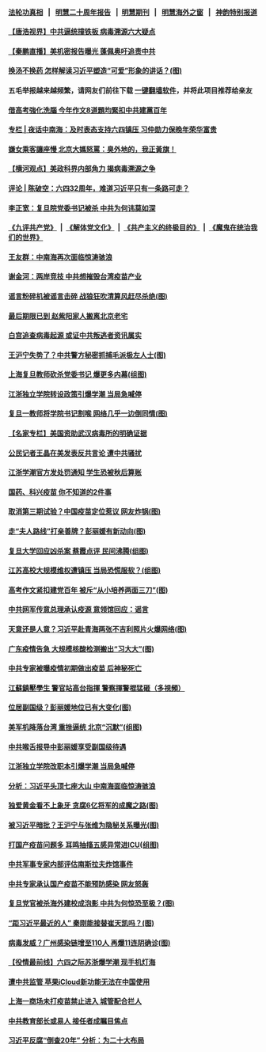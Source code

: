 #### [法轮功真相](https://github.com/gfw-breaker/truth/blob/master/README.md?t=0) &nbsp;&nbsp;|&nbsp;&nbsp; [明慧二十周年报告](https://github.com/gfw-breaker/mh-reports/blob/master/README.md?t=0) &nbsp;&nbsp;|&nbsp;&nbsp;[明慧期刊](https://github.com/gfw-breaker/mh-qikan) &nbsp;&nbsp;|&nbsp;&nbsp; [明慧海外之窗](https://github.com/gfw-breaker/mh-news/blob/master/README.md?t=0) &nbsp;&nbsp;|&nbsp;&nbsp; [神韵特别报道](https://github.com/gfw-breaker/mh-news/blob/master/shenyun.md?t=0)
#### [ 【唐浩视界】中共逼统撞铁板 病毒溯源六大疑点](https://github.com/gfw-breaker/banned-news3/blob/master/pages/nsc413/n13007758.md)
#### [ 【秦鹏直播】美机密报告曝光 蓬佩奥吁追责中共](https://github.com/gfw-breaker/banned-news3/blob/master/pages/nsc413/n13008611.md)
#### [ 换汤不换药 怎样解读习近平塑造“可爱”形象的讲话？(图)](https://github.com/gfw-breaker/banned-news3/blob/master/pages/p2/974270.md)
#### 五毛举报越来越频繁，请网友们前往下载 [一键翻墙软件](https://github.com/gfw-breaker/ssr-accounts)，并将此项目推荐给亲友
#### [ 借高考強化洗腦 今年作文8道題均緊扣中共建黨百年](https://github.com/gfw-breaker/banned-news3/blob/master/pages/soh5/513290.md)
#### [ 专栏 | 夜话中南海：及时表态支持六四镇压 习仲勋力保晚年荣华富贵](https://github.com/gfw-breaker/banned-news3/blob/master/pages/yehuazhongnanhai/gx-06072021160348.md)
#### [ 嫌女乘客讓座慢 北京大媽怒罵：臭外地的，我正黃旗！](https://github.com/gfw-breaker/banned-news3/blob/master/pages/soh5/513641.md)
#### [ 【横河观点】美政科界内部角力 揭病毒溯源之争](https://github.com/gfw-breaker/banned-news3/blob/master/pages/nsc413/n13008668.md)
#### [ 评论 | 陈破空：六四32周年，难道习近平只有一条路可走？](https://github.com/gfw-breaker/banned-news3/blob/master/pages/pinglun/js-06012021130549.md)
#### [ 李正宽：复旦院党委书记被杀 中共为何讳莫如深](https://github.com/gfw-breaker/banned-news3/blob/master/pages/nf4514/n13006751.md)
#### [《九评共产党》](https://github.com/begood0513/9ping.md/blob/master/README.md) &nbsp;|&nbsp; [《解体党文化》](../../../../jtdwh.md/blob/master/README.md)  &nbsp;|&nbsp; [《共产主义的终极目的》](../../../../gczydzjmd.md/blob/master/README.md) &nbsp;|&nbsp; [《魔鬼在统治我们的世界》](../../../../mgztzwmdsj.md/blob/master/README.md) 
#### [ 王友群：中南海再次面临惊涛骇浪](https://github.com/gfw-breaker/banned-news3/blob/master/pages/nsc413/n13006002.md)
#### [ 谢金河：两岸竞技 中共想摧毁台湾疫苗产业](https://github.com/gfw-breaker/banned-news3/blob/master/pages/nsc413/n13007500.md)
#### [ 谣言粉碎机被谣言击碎 战狼狂吹清算风赶尽杀绝(图)](https://github.com/gfw-breaker/banned-news3/blob/master/pages/p1/974293.md)
#### [ 最后期限已到 赵紫阳家人搬离北京老宅](https://github.com/gfw-breaker/banned-news3/blob/master/pages/nsc413/n13006628.md)
#### [ 白宫追查病毒起源 或证中共叛逃者资讯属实](https://github.com/gfw-breaker/banned-news3/blob/master/pages/nf4514/n13004996.md)
#### [ 王沪宁失势了？中共警方秘密抓捕毛派极左人士(图)](https://github.com/gfw-breaker/banned-news3/blob/master/pages/p2/974439.md)
#### [ 上海复旦教师砍杀党委书记 爆更多内幕(组图)](https://github.com/gfw-breaker/banned-news3/blob/master/pages/p1/974299.md)
#### [ 江浙独立学院转设政策引爆学潮 当局急喊停](https://github.com/gfw-breaker/banned-news3/blob/master/pages/nsc413/n13005910.md)
#### [ 复旦一教师将学院书记割喉 网络几乎一边倒同情(图)](https://github.com/gfw-breaker/banned-news3/blob/master/pages/p2/974320.md)
#### [ 【名家专栏】美国资助武汉病毒所的明确证据](https://github.com/gfw-breaker/banned-news3/blob/master/pages/nsc413/n13007706.md)
#### [ 公民记者王晶在美发表反共言论 遭中共骚扰](https://github.com/gfw-breaker/banned-news3/blob/master/pages/nsc413/n13009411.md)
#### [ 江浙学潮官方发处罚通知 学生恐被秋后算账](https://github.com/gfw-breaker/banned-news3/blob/master/pages/nsc413/n13007968.md)
#### [ 国药、科兴疫苗 你不知道的2件事](https://github.com/gfw-breaker/banned-news3/blob/master/pages/nf4514/n13003685.md)
#### [ 取消第三期试验？中国疫苗定位惹议 网友炸锅(图)](https://github.com/gfw-breaker/banned-news3/blob/master/pages/p1/974405.md)
#### [ 走“夫人路线”打亲善牌？彭丽媛有新动向(图)](https://github.com/gfw-breaker/banned-news3/blob/master/pages/p2/974356.md)
#### [ 复旦大学回应凶杀案 蔡霞点评 民间沸腾(组图)](https://github.com/gfw-breaker/banned-news3/blob/master/pages/p1/974422.md)
#### [ 江苏高校大规模维权遭镇压 当局恐慌服软？(组图)](https://github.com/gfw-breaker/banned-news3/blob/master/pages/p1/974340.md)
#### [ 高考作文紧扣建党百年 被斥“从小培养两面三刀”(图)](https://github.com/gfw-breaker/banned-news3/blob/master/pages/p1/974300.md)
#### [ 中共网军传意总理承认疫源 意领馆回应：谣言](https://github.com/gfw-breaker/banned-news3/blob/master/pages/nsc413/n13005945.md)
#### [ 天意还是人意？习近平赴青海两张不吉利照片火爆网络(图)](https://github.com/gfw-breaker/banned-news3/blob/master/pages/p2/974466.md)
#### [ 广东疫情告急 大规模核酸检测搬出“习大大”(图)](https://github.com/gfw-breaker/banned-news3/blob/master/pages/p1/974253.md)
#### [ 中共专家被曝疫情初期做出疫苗 后神秘死亡](https://github.com/gfw-breaker/banned-news3/blob/master/pages/nsc413/n13005665.md)
#### [ 江蘇鎮壓學生 警官站高台指揮 警察揮警棍猛砸（多視頻）](https://github.com/gfw-breaker/banned-news3/blob/master/pages/soh5/513713.md)
#### [ 位居副国级？彭丽媛地位已有大变化(图)](https://github.com/gfw-breaker/banned-news3/blob/master/pages/p2/974456.md)
#### [ 美军机降落台湾 重挫逼统 北京“沉默”(组图)](https://github.com/gfw-breaker/banned-news3/blob/master/pages/p1/974273.md)
#### [ 中共喉舌报导中彭丽媛享受副国级待遇](https://github.com/gfw-breaker/banned-news3/blob/master/pages/nsc413/n13009228.md)
#### [ 江浙独立学院改职本引爆学潮 当局急喊停](https://github.com/gfw-breaker/banned-news3/blob/master/pages/nf4514/n13005910.md)
#### [ 分析：习近平头顶七座大山 中南海面临惊涛骇浪](https://github.com/gfw-breaker/banned-news3/blob/master/pages/prog1138/a103137696.md)
#### [ 独爱黄金看不上象牙 贪腐6亿将军的成魔之路(图)](https://github.com/gfw-breaker/banned-news3/blob/master/pages/p2/974418.md)
#### [ 被习近平暗批？王沪宁与张维为隐秘关系曝光(图)](https://github.com/gfw-breaker/banned-news3/blob/master/pages/p2/974250.md)
#### [ 打国产疫苗问题多 耳鸣抽搐五感异常进ICU(组图)](https://github.com/gfw-breaker/banned-news3/blob/master/pages/p1/974377.md)
#### [ 中共军事专家内部评估南斯拉夫炸馆事件](https://github.com/gfw-breaker/banned-news3/blob/master/pages/nf4514/n13000841.md)
#### [ 中共专家承认国产疫苗不能预防感染 网友怒轰](https://github.com/gfw-breaker/banned-news3/blob/master/pages/prog204/a103137992.md)
#### [ 复旦党官被杀海外建校成泡影 中共为何惊恐至极？(图)](https://github.com/gfw-breaker/banned-news3/blob/master/pages/p2/974447.md)
#### [ “距习近平最近的人” 秦刚能接替崔天凯吗？(图)](https://github.com/gfw-breaker/banned-news3/blob/master/pages/p2/974235.md)
#### [ 病毒发威？广州感染链增至110人 再爆11连阴确诊(图)](https://github.com/gfw-breaker/banned-news3/blob/master/pages/p1/974282.md)
#### [ 【役情最前线】六四之际苏浙爆学潮 现手机灯海](https://github.com/gfw-breaker/banned-news3/blob/master/pages/nsc413/n13008513.md)
#### [ 遭中共监管 苹果iCloud新功能无法在中国使用](https://github.com/gfw-breaker/banned-news3/blob/master/pages/nsc413/n13006885.md)
#### [ 上海一商场未打疫苗禁止进入 城管配合拦人](https://github.com/gfw-breaker/banned-news3/blob/master/pages/nsc413/n13006543.md)
#### [ 中共教育部长或易人 接任者成瞩目焦点](https://github.com/gfw-breaker/banned-news3/blob/master/pages/nsc413/n13006514.md)
#### [ 习近平反腐“倒查20年” 分析：为二十大布局](https://github.com/gfw-breaker/banned-news3/blob/master/pages/nsc413/n13005804.md)
